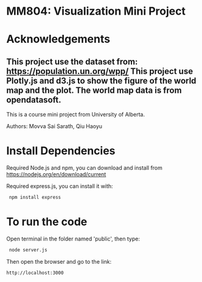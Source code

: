 # MM804: Visualization Mini Project

# Acknowledgements
This project use the dataset from: https://population.un.org/wpp/
This project use Plotly.js and d3.js to show the figure of the world map and the plot.
The world map data is from opendatasoft.
- 
This is a course mini project from University of Alberta.

Authors: Movva Sai Sarath, Qiu Haoyu


# Install Dependencies

Required Node.js and npm, you can download and install from https://nodejs.org/en/download/current

Required express.js, you can install it with:
```bash
 npm install express
```

# To run the code
Open terminal in the folder named 'public', then type:
```bash
 node server.js
```
Then open the browser and go to the link:
```bash
http://localhost:3000
```

